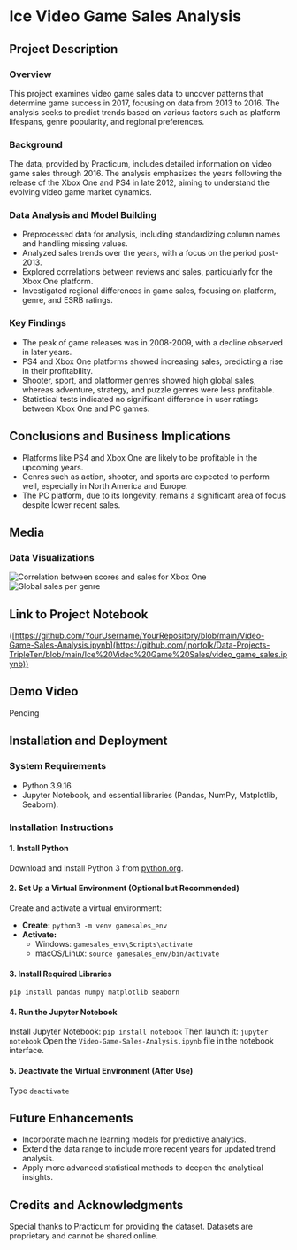 # Ice Video Game Sales Analysis

## Project Description
### Overview
This project examines video game sales data to uncover patterns that determine game success in 2017, focusing on data from 2013 to 2016. The analysis seeks to predict trends based on various factors such as platform lifespans, genre popularity, and regional preferences.

### Background
The data, provided by Practicum, includes detailed information on video game sales through 2016. The analysis emphasizes the years following the release of the Xbox One and PS4 in late 2012, aiming to understand the evolving video game market dynamics.

### Data Analysis and Model Building
- Preprocessed data for analysis, including standardizing column names and handling missing values.
- Analyzed sales trends over the years, with a focus on the period post-2013.
- Explored correlations between reviews and sales, particularly for the Xbox One platform.
- Investigated regional differences in game sales, focusing on platform, genre, and ESRB ratings.

### Key Findings
- The peak of game releases was in 2008-2009, with a decline observed in later years.
- PS4 and Xbox One platforms showed increasing sales, predicting a rise in their profitability.
- Shooter, sport, and platformer genres showed high global sales, whereas adventure, strategy, and puzzle genres were less profitable.
- Statistical tests indicated no significant difference in user ratings between Xbox One and PC games.

## Conclusions and Business Implications
- Platforms like PS4 and Xbox One are likely to be profitable in the upcoming years.
- Genres such as action, shooter, and sports are expected to perform well, especially in North America and Europe.
- The PC platform, due to its longevity, remains a significant area of focus despite lower recent sales.

## Media
### Data Visualizations
![Correlation between scores and sales for Xbox One](https://github.com/jnorfolk/Data-Projects-TripleTen/assets/117448822/b482e68c-e226-4df8-8eb8-bddb5ff2c429)
![Global sales per genre](https://github.com/jnorfolk/Data-Projects-TripleTen/assets/117448822/49d2ca6d-70b7-459b-a3ba-15f71834fff6)

## Link to Project Notebook
([https://github.com/YourUsername/YourRepository/blob/main/Video-Game-Sales-Analysis.ipynb](https://github.com/jnorfolk/Data-Projects-TripleTen/blob/main/Ice%20Video%20Game%20Sales/video_game_sales.ipynb))

## Demo Video
Pending

## Installation and Deployment
### System Requirements
- Python 3.9.16
- Jupyter Notebook, and essential libraries (Pandas, NumPy, Matplotlib, Seaborn).

### Installation Instructions
#### 1. Install Python
Download and install Python 3 from [python.org](https://www.python.org/downloads/).

#### 2. Set Up a Virtual Environment (Optional but Recommended)
Create and activate a virtual environment:
- **Create:** `python3 -m venv gamesales_env`
- **Activate:**
  - Windows: `gamesales_env\Scripts\activate`
  - macOS/Linux: `source gamesales_env/bin/activate`

#### 3. Install Required Libraries
`pip install pandas numpy matplotlib seaborn`

#### 4. Run the Jupyter Notebook
Install Jupyter Notebook: `pip install notebook`
Then launch it: `jupyter notebook`
Open the `Video-Game-Sales-Analysis.ipynb` file in the notebook interface.

#### 5. Deactivate the Virtual Environment (After Use)
Type `deactivate`

## Future Enhancements
- Incorporate machine learning models for predictive analytics.
- Extend the data range to include more recent years for updated trend analysis.
- Apply more advanced statistical methods to deepen the analytical insights.

## Credits and Acknowledgments
Special thanks to Practicum for providing the dataset. Datasets are proprietary and cannot be shared online.
